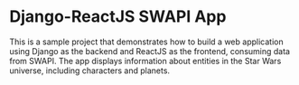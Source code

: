 # Django-ReactJS SWAPI App
This is a sample project that demonstrates how to build a web application using Django as the backend and ReactJS as the frontend, consuming data from SWAPI. The app displays information about entities in the Star Wars universe, including characters and planets.
